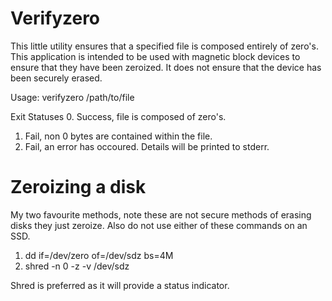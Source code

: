 # Verifyzero

This little utility ensures that a specified file is composed entirely of zero's. This application is intended to be used with magnetic block devices to ensure that they have been zeroized. It does not ensure that the device has been securely erased.

Usage: verifyzero /path/to/file

Exit Statuses
  0. Success, file is composed of zero's.
  1. Fail, non 0 bytes are contained within the file.
  2. Fail, an error has occoured. Details will be printed to stderr.

# Zeroizing a disk

My two favourite methods, note these are not secure methods of erasing disks they just zeroize. Also do not use either of these commands on an SSD.

1. dd if=/dev/zero of=/dev/sdz bs=4M
1. shred -n 0 -z -v /dev/sdz

Shred is preferred as it will provide a status indicator.